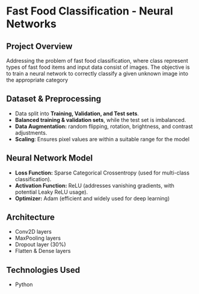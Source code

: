 # Fast Food Classification - Neural Networks

## Project Overview
Addressing the problem of fast food classification, where class represent types of fast food items and input data consist of
images. The objective is to train a neural network to correctly classify a given unknown image into the appropriate category

## Dataset & Preprocessing
- Data split into **Training, Validation, and Test sets**.
- **Balanced training & validation sets**, while the test set is imbalanced.
- **Data Augmentation:** random flipping, rotation, brightness, and contrast adjustments.
- **Scaling**: Ensures pixel values are within a suitable range for the model

## Neural Network Model
- **Loss Function:** Sparse Categorical Crossentropy (used for multi-class classification).
- **Activation Function:** ReLU (addresses vanishing gradients, with potential Leaky ReLU usage).
- **Optimizer:** Adam (efficient and widely used for deep learning)

## Architecture
- Conv2D layers
- MaxPooling layers 
- Dropout layer (30%) 
- Flatten & Dense layers

## Technologies Used
- Python  

